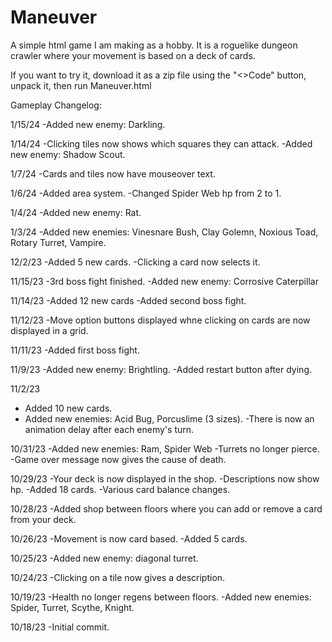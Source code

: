 # Maneuver
A simple html game I am making as a hobby. 
It is a roguelike dungeon crawler where your movement is based on a deck of cards.

If you want to try it, download it as a zip file using the "<>Code" button, unpack it, then run Maneuver.html

Gameplay Changelog:

1/15/24
-Added new enemy: Darkling.

1/14/24
-Clicking tiles now shows which squares they can attack.
-Added new enemy: Shadow Scout.

1/7/24
-Cards and tiles now have mouseover text.

1/6/24
-Added area system.
-Changed Spider Web hp from 2 to 1.

1/4/24
-Added new enemy: Rat.

1/3/24
-Added new enemies: Vinesnare Bush, Clay Golemn, Noxious Toad, Rotary Turret, Vampire.

12/2/23
-Added 5 new cards.
-Clicking a card now selects it.

11/15/23
-3rd boss fight finished.
-Added new enemy: Corrosive Caterpillar

11/14/23
-Added 12 new cards
-Added second boss fight.

11/12/23
-Move option buttons displayed whne clicking on cards are now displayed in a grid.

11/11/23
-Added first boss fight.

11/9/23
-Added new enemy: Brightling.
-Added restart button after dying.

11/2/23
- Added 10 new cards.
- Added new enemies: Acid Bug, Porcuslime (3 sizes).
-There is now an animation delay after each enemy's turn.

10/31/23
-Added new enemies: Ram, Spider Web
-Turrets no longer pierce.
-Game over message now gives the cause of death.

10/29/23
-Your deck is now displayed in the shop.
-Descriptions now show hp.
-Added 18 cards.
-Various card balance changes.

10/28/23
-Added shop between floors where you can add or remove a card from your deck.

10/26/23
-Movement is now card based.
-Added 5 cards.

10/25/23
-Added new enemy: diagonal turret.

10/24/23
-Clicking on a tile now gives a description.

10/19/23
-Health no longer regens between floors.
-Added new enemies: Spider, Turret, Scythe, Knight.

10/18/23
-Initial commit.